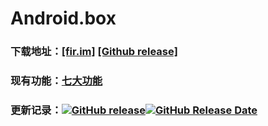 # Android.box



### 下载地址：[[fir.im]](https://fir.im/fkw1) [[Github release]](https://github.com/zhihaofans/Android.Box/releases/latest)

### 现有功能：[七大功能](README_features.md)

### 更新记录：[![GitHub release](https://img.shields.io/github/release/zhihaofans/Android.box.svg)![GitHub Release Date](https://img.shields.io/github/release-date/zhihaofans/Android.box.svg)](changelog.md)
